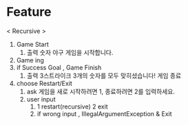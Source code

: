 # Feature

< Recursive >

1. Game Start
    1. 출력 숫자 야구 게임을 시작합니다.
2. Game ing
3. if Success Goal , Game Finish
    1. 출력 3스트라이크
       3개의 숫자를 모두 맞히셨습니다! 게임 종료
4. choose Restart/Exit
    1. ask 게임을 새로 시작하려면 1, 종료하려면 2를 입력하세요.
    2. user input
        1. 1 restart(recursive) 2 exit
        2. if wrong input , IllegalArgumentException & Exit